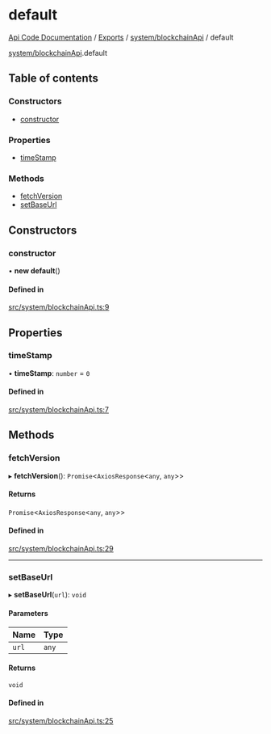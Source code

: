 # default
 
[Api Code Documentation](../README.md) / [Exports](../modules.md) / [system/blockchainApi](../modules/system_blockchainApi.md) / default

[system/blockchainApi](../modules/system_blockchainApi.md).default

## Table of contents

### Constructors

- [constructor](system_blockchainApi.default.md#constructor)

### Properties

- [timeStamp](system_blockchainApi.default.md#timestamp)

### Methods

- [fetchVersion](system_blockchainApi.default.md#fetchversion)
- [setBaseUrl](system_blockchainApi.default.md#setbaseurl)

## Constructors

### constructor

• **new default**()

#### Defined in

[src/system/blockchainApi.ts:9](https://github.com/openkfw/TruBudget/blob/3b9e793/api/src/system/blockchainApi.ts#L9)

## Properties

### timeStamp

• **timeStamp**: `number` = `0`

#### Defined in

[src/system/blockchainApi.ts:7](https://github.com/openkfw/TruBudget/blob/3b9e793/api/src/system/blockchainApi.ts#L7)

## Methods

### fetchVersion

▸ **fetchVersion**(): `Promise`\<`AxiosResponse`\<`any`, `any`\>\>

#### Returns

`Promise`\<`AxiosResponse`\<`any`, `any`\>\>

#### Defined in

[src/system/blockchainApi.ts:29](https://github.com/openkfw/TruBudget/blob/3b9e793/api/src/system/blockchainApi.ts#L29)

___

### setBaseUrl

▸ **setBaseUrl**(`url`): `void`

#### Parameters

| Name | Type |
| :------ | :------ |
| `url` | `any` |

#### Returns

`void`

#### Defined in

[src/system/blockchainApi.ts:25](https://github.com/openkfw/TruBudget/blob/3b9e793/api/src/system/blockchainApi.ts#L25)
